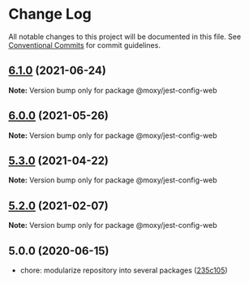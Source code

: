 # Change Log

All notable changes to this project will be documented in this file.
See [Conventional Commits](https://conventionalcommits.org) for commit guidelines.

## [6.1.0](https://github.com/moxystudio/jest-config/compare/v6.0.0...v6.1.0) (2021-06-24)

**Note:** Version bump only for package @moxy/jest-config-web





## [6.0.0](https://github.com/moxystudio/jest-config/compare/v5.3.0...v6.0.0) (2021-05-26)

**Note:** Version bump only for package @moxy/jest-config-web





## [5.3.0](https://github.com/moxystudio/jest-config/compare/v5.2.0...v5.3.0) (2021-04-22)

**Note:** Version bump only for package @moxy/jest-config-web





## [5.2.0](https://github.com/moxystudio/jest-config/compare/v5.1.0...v5.2.0) (2021-02-07)

**Note:** Version bump only for package @moxy/jest-config-web





## 5.0.0 (2020-06-15)

* chore: modularize repository into several packages ([235c105](https://github.com/moxystudio/jest-config/commit/235c105))
